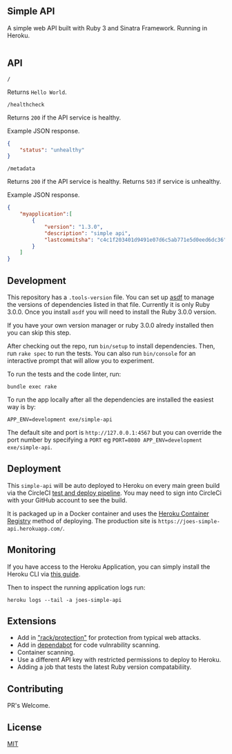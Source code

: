 ## Simple API
A simple web API built with Ruby 3 and Sinatra Framework.
Running in Heroku.

[![<joesustaric>](https://circleci.com/gh/joesustaric/simple-api.svg?style=svg)](https://app.circleci.com/pipelines/github/yjoesustaric/simple-api?branch=main)

## API

`/`

Returns `Hello World`.

`/healthcheck`

Returns `200` if the API service is healthy.

Example JSON response.
```json
{
    "status": "unhealthy"
}
```

`/metadata`

Returns `200` if the API service is healthy.
Returns `503` if service is unhealthy.

Example JSON response.
```json
{
    "myapplication":[
        {
            "version": "1.3.0",
            "description": "simple api",
            "lastcommitsha": "c4c1f203401d9491e07d6c5ab771e5d0eed6dc36"
        }
    ]
}
```

## Development

This repository has a `.tools-version` file. You can set up [asdf](http://asdf-vm.com/guide/getting-started.html#_1-install-dependencies) to manage the versions of dependencies listed in that file. Currently it is only Ruby 3.0.0. Once you install `asdf` you will need to install the Ruby 3.0.0 version.

If you have your own version manager or ruby 3.0.0 alredy installed then you can skip this step.

After checking out the repo, run `bin/setup` to install dependencies. Then, run `rake spec` to run the tests. You can also run `bin/console` for an interactive prompt that will allow you to experiment.

To run the tests and the code linter, run:
```
bundle exec rake
```

To run the app locally after all the dependencies are installed the easiest way is by:
```
APP_ENV=development exe/simple-api
```

The default site and port is `http://127.0.0.1:4567` but you can override the port number by specifying a `PORT` eg `PORT=8080 APP_ENV=development exe/simple-api`.

## Deployment
This `simple-api` will be auto deployed to Heroku on every main green build via the CircleCI [test and deploy pipeline](https://circleci.com/gh/joesustaric/simple-api).
You may need to sign into CircleCi with your GitHub account to see the build.

It is packaged up in a Docker container and uses the [Heroku Container Registry](https://devcenter.heroku.com/articles/container-registry-and-runtime) method of deploying.
The production site is `https://joes-simple-api.herokuapp.com/`.

## Monitoring
If you have access to the Heroku Application, you can simply install the Heroku CLI via [this guide](https://devcenter.heroku.com/articles/heroku-cli).

Then to inspect the running application logs run:
```
heroku logs --tail -a joes-simple-api
```

## Extensions
- Add in ["rack/protection"](http://sinatrarb.com/rack-protection/) for protection from typical web attacks.
- Add in [dependabot](https://dependabot.com/) for code vulnrability scanning.
- Container scanning.
- Use a different API key with restricted permissions to deploy to Heroku.
- Adding a job that tests the latest Ruby version compatabiliity.

## Contributing
PR's Welcome.

## License
[MIT](LICENSE)
